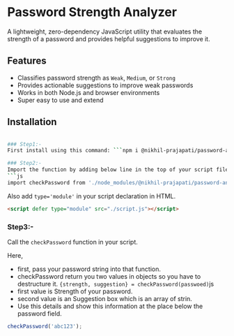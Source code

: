 # Password Strength Analyzer
A lightweight, zero-dependency JavaScript utility that evaluates the strength of a password and provides helpful suggestions to improve it.
## Features
- Classifies password strength as `Weak`, `Medium`, or `Strong`
- Provides actionable suggestions to improve weak passwords
- Works in both Node.js and browser environments
- Super easy to use and extend
## Installation
```bash

### Step1:-
First install using this command: ```npm i @nikhil-prajapati/password-analyzer```

### Step2:-
Import the function by adding below line in the top of your script file.
```js
import checkPassword from './node_modules/@nikhil-prajapati/password-analyzer/password-strength-analyzer.js';
```

Also add ```type='module'``` in your script declaration in HTML.
```HTML
<script defer type="module" src="./script.js"></script>
```
### Step3:-
Call the ```checkPassword``` function in your script.

Here,
- first, pass your password string into that function.
- checkPassword return you two values in objects so you have to destructure it.
```{strength, suggestion} = checkPassword(passwoed)```js
- first value is Strength of your password.
- second value is an Suggestion box which is an array of strin.
- Use this details and show this information at the place below the password field.  

```js
checkPassword('abc123');
```
